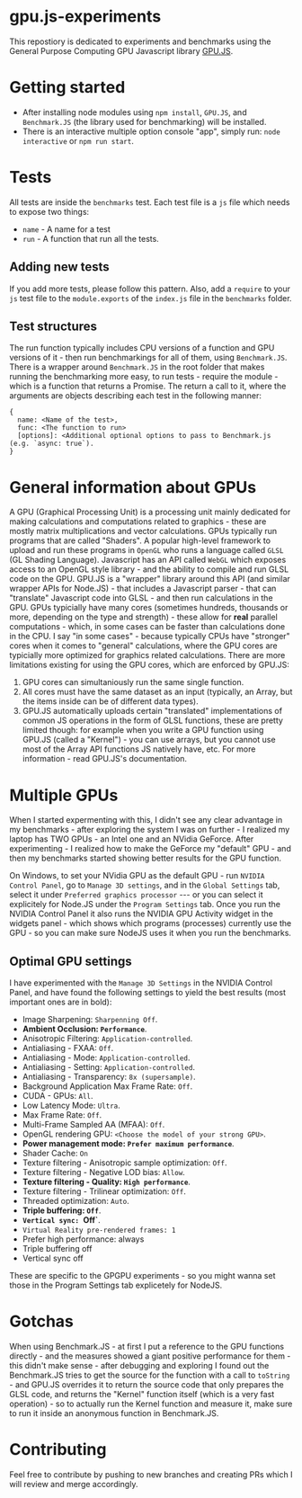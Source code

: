 # gpu.js-experiments

This repostiory is dedicated to experiments and benchmarks using the General Purpose Computing GPU Javascript library [GPU.JS](https://github.com/gpujs/gpu.js).

# Getting started
* After installing node modules using `npm install`, `GPU.JS`, and `Benchmark.JS` (the library used for benchmarking) will be installed.
* There is an interactive multiple option console "app", simply run: `node interactive` or `npm run start`.

# Tests
All tests are inside the `benchmarks` test.
Each test file is a `js` file which needs to expose two things:
* `name` - A name for a test
* `run` - A function that run all the tests.

## Adding new tests
If you add more tests, please follow this pattern.
Also, add a `require` to your `js` test file to the `module.exports` of the `index.js` file in the `benchmarks` folder.

## Test structures
The run function typically includes CPU versions of a function and GPU versions of it - then run benchmarkings for all of them, using `Benchmark.JS`.
There is a wrapper around `Benchmark.JS` in the root folder that makes running the benchmarking more easy, to run tests - require the module - which is a function that returns a Promise. The return a call to it, where the arguments are objects describing each test in the following manner:
```
{
  name: <Name of the test>,
  func: <The function to run>
  [options]: <Additional optional options to pass to Benchmark.js (e.g. `async: true`).
}
```

# General information about GPUs
A GPU (Graphical Processing Unit) is a processing unit mainly dedicated for making calculations and computations related to graphics - these are mostly matrix multiplications and vector calculations.
GPUs typically run programs that are called "Shaders". A popular high-level framework to upload and run these programs in `OpenGL` who runs a language called `GLSL` (GL Shading Language).
Javascript has an API called `WebGL` which exposes access to an OpenGL style library - and the ability to compile and run GLSL code on the GPU.
GPU.JS is a "wrapper" library around this API (and similar wrapper APIs for Node.JS) - that includes a Javascript parser - that can "translate" Javascript code into GLSL - and then run calculations in the GPU. GPUs typicially have many cores (sometimes hundreds, thousands or more, depending on the type and strength) - 
these allow for **real** parallel computations - which, in some cases can be faster than calculations done in the CPU. I say "in some cases" - because typically CPUs have "stronger" cores when it comes to "general" calculations, where the GPU cores are typicially more optimized for graphics related calculations.
There are more limitations existing for using the GPU cores, which are enforced by GPU.JS:

1. GPU cores can simultaniously run the same single function.
2. All cores must have the same dataset as an input (typically, an Array, but the items inside can be of different data types).
3. GPU.JS automatically uploads certain "translated" implementations of common JS operations in the form of GLSL functions, these are pretty limited though: 
for example when you write a GPU function using GPU.JS (called a "Kernel") - you can use arrays, but you cannot use most of the Array API functions JS natively have, etc.
For more information - read GPU.JS's documentation.

# Multiple GPUs
When I started expermenting with this, I didn't see any clear advantage in my benchmarks - after exploring the system I was on further - I realized my laptop has TWO GPUs - an Intel one and an NVidia GeForce. After experimenting - I realized how to make the GeForce my "default" GPU - and then my benchmarks started showing better results for the GPU function.

On Windows, to set your NVidia GPU as the default GPU - run `NVIDIA Control Panel`, go to `Manage 3D settings`, and in the `Global Settings`  tab, select it under `Preferred graphics processor` --- or you can select it explicitely for Node.JS under the `Program Settings` tab.
Once you run the NVIDIA Control Panel it also runs the NVIDIA GPU Activity widget in the widgets panel - which shows which programs (processes) currently use the GPU - so you can make sure NodeJS uses it when you run the benchmarks.

## Optimal GPU settings
I have experimented with the `Manage 3D Settings` in the NVIDIA Control Panel, and have found the following settings to yield the best results (most important ones are in bold):

* Image Sharpening: `Sharpenning Off`.
* **Ambient Occlusion: `Performance`**.
* Anisotropic Filtering: `Application-controlled`.
* Antialiasing - FXAA: `Off`.
* Antialiasing - Mode: `Application-controlled`.
* Antialiasing - Setting: `Application-controlled`.
* Antialiasing - Transparency: `8x (supersample)`.
* Background Application Max Frame Rate: `Off`.
* CUDA - GPUs: `All`.
* Low Latency Mode: `Ultra`.
* Max Frame Rate: `Off`.
* Multi-Frame Sampled AA (MFAA): `Off`.
* OpenGL rendering GPU: `<Choose the model of your strong GPU>`.
* **Power management mode: `Prefer maximum performance`**.
* Shader Cache: `On`
* Texture filtering - Anisotropic sample optimization: `Off`.
* Texture filtering - Negative LOD bias: `Allow`.
* **Texture filtering - Quality: `High performance`**.
* Texture filtering - Trilinear optimization: `Off`.
* Threaded optimization: `Auto`.
* **Triple buffering: `Off`**.
* **`Vertical sync: `Off`**.
* `Virtual Reality pre-rendered frames: 1`
* Prefer high performance: always
* Triple buffering off
* Vertical sync off

These are specific to the GPGPU experiments - so you might wanna set those in the Program Settings tab explicetely for NodeJS.

# Gotchas
When using Benchmark.JS - at first I put a reference to the GPU functions directly - and the measures showed a giant positive performance for them - this didn't make sense - after debugging and exploring I found out the Benchmark.JS tries to get the source for the function with a call to `toString` - and GPU.JS overrides it to return the source code that only prepares the GLSL code, and returns the "Kernel" function itself (which is a very fast operation) - so to actually run the Kernel function and measure it, make sure to run it inside an anonymous function in Benchmark.JS.

# Contributing
Feel free to contribute by pushing to new branches and creating PRs which I will review and merge accordingly.


